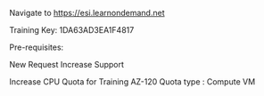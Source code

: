 Navigate to https://esi.learnondemand.net

Training Key: 1DA63AD3EA1F4817

Pre-requisites:

New Request Increase Support

Increase CPU Quota for Training AZ-120
Quota type : Compute VM
